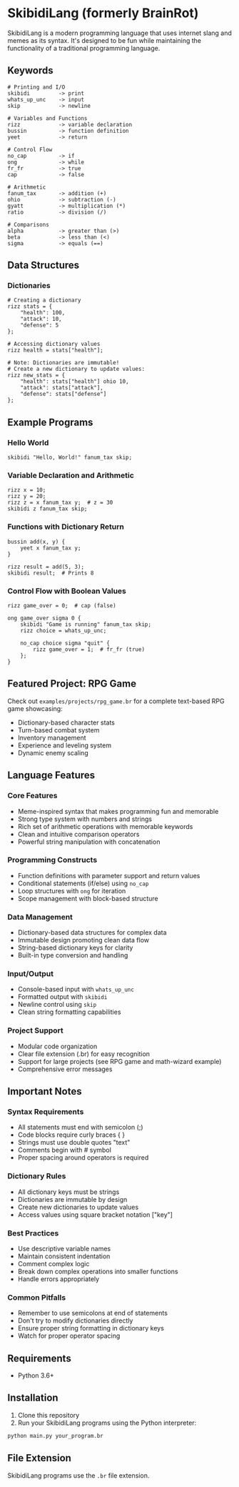 # SkibidiLang (formerly BrainRot)

SkibidiLang is a modern programming language that uses internet slang and memes as its syntax. It's designed to be fun while maintaining the functionality of a traditional programming language.

## Keywords

```
# Printing and I/O
skibidi         -> print
whats_up_unc    -> input
skip            -> newline

# Variables and Functions
rizz            -> variable declaration
bussin          -> function definition
yeet            -> return

# Control Flow
no_cap          -> if
ong             -> while
fr_fr           -> true
cap             -> false

# Arithmetic
fanum_tax       -> addition (+)
ohio            -> subtraction (-)
gyatt           -> multiplication (*)
ratio           -> division (/)

# Comparisons
alpha           -> greater than (>)
beta            -> less than (<)
sigma           -> equals (==)
```

## Data Structures

### Dictionaries
```
# Creating a dictionary
rizz stats = {
    "health": 100,
    "attack": 10,
    "defense": 5
};

# Accessing dictionary values
rizz health = stats["health"];

# Note: Dictionaries are immutable!
# Create a new dictionary to update values:
rizz new_stats = {
    "health": stats["health"] ohio 10,
    "attack": stats["attack"],
    "defense": stats["defense"]
};
```

## Example Programs

### Hello World
```
skibidi "Hello, World!" fanum_tax skip;
```

### Variable Declaration and Arithmetic
```
rizz x = 10;
rizz y = 20;
rizz z = x fanum_tax y;  # z = 30
skibidi z fanum_tax skip;
```

### Functions with Dictionary Return
```
bussin add(x, y) {
    yeet x fanum_tax y;
}

rizz result = add(5, 3);
skibidi result;  # Prints 8
```

### Control Flow with Boolean Values
```
rizz game_over = 0;  # cap (false)

ong game_over sigma 0 {
    skibidi "Game is running" fanum_tax skip;
    rizz choice = whats_up_unc;
    
    no_cap choice sigma "quit" {
        rizz game_over = 1;  # fr_fr (true)
    };
}
```

## Featured Project: RPG Game
Check out `examples/projects/rpg_game.br` for a complete text-based RPG game showcasing:
- Dictionary-based character stats
- Turn-based combat system
- Inventory management
- Experience and leveling system
- Dynamic enemy scaling

## Language Features
### Core Features
- Meme-inspired syntax that makes programming fun and memorable
- Strong type system with numbers and strings
- Rich set of arithmetic operations with memorable keywords
- Clean and intuitive comparison operators
- Powerful string manipulation with concatenation

### Programming Constructs
- Function definitions with parameter support and return values
- Conditional statements (if/else) using `no_cap`
- Loop structures with `ong` for iteration
- Scope management with block-based structure

### Data Management
- Dictionary-based data structures for complex data
- Immutable design promoting clean data flow
- String-based dictionary keys for clarity
- Built-in type conversion and handling

### Input/Output
- Console-based input with `whats_up_unc`
- Formatted output with `skibidi`
- Newline control using `skip`
- Clean string formatting capabilities

### Project Support
- Modular code organization
- Clear file extension (.br) for easy recognition
- Support for large projects (see RPG game and math-wizard example)
- Comprehensive error messages

## Important Notes
### Syntax Requirements
- All statements must end with semicolon (;)
- Code blocks require curly braces { }
- Strings must use double quotes "text"
- Comments begin with # symbol
- Proper spacing around operators is required

### Dictionary Rules
- All dictionary keys must be strings
- Dictionaries are immutable by design
- Create new dictionaries to update values
- Access values using square bracket notation ["key"]

### Best Practices
- Use descriptive variable names
- Maintain consistent indentation
- Comment complex logic
- Break down complex operations into smaller functions
- Handle errors appropriately

### Common Pitfalls
- Remember to use semicolons at end of statements
- Don't try to modify dictionaries directly
- Ensure proper string formatting in dictionary keys
- Watch for proper operator spacing

## Requirements
- Python 3.6+

## Installation
1. Clone this repository
2. Run your SkibidiLang programs using the Python interpreter:
```bash
python main.py your_program.br
```

## File Extension
SkibidiLang programs use the `.br` file extension.
